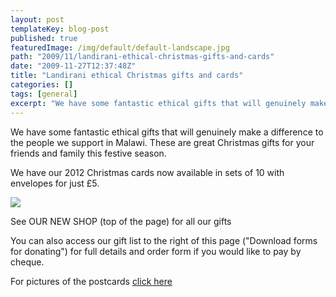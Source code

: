 ```yaml
---
layout: post
templateKey: blog-post
published: true
featuredImage: /img/default/default-landscape.jpg
path: "2009/11/landirani-ethical-christmas-gifts-and-cards"
date: "2009-11-27T12:37:48Z"
title: "Landirani ethical Christmas gifts and cards"
categories: []
tags: [general]
excerpt: "We have some fantastic ethical gifts that will genuinely make a difference to the people we support..."
---
```


We have some fantastic ethical gifts that will genuinely make a difference to the people we support in Malawi. These are great Christmas gifts for your friends and family this festive season.

We have our 2012 Christmas cards now available in sets of 10 with envelopes for just £5.

![](https://www.landirani.org/image_library/news/full_size/4b15061bcdf10xmas.jpg)

See OUR NEW SHOP (top of the page) for all our gifts

You can also access our gift list to the right of this page ("Download forms for donating") for full details and order form if you would like to pay by cheque.

For pictures of the postcards [click here](../../gallery/postcards)
